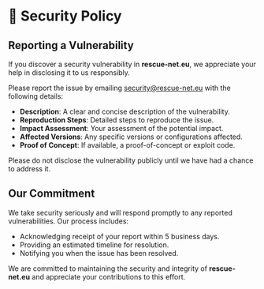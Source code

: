 # 🔐 Security Policy

## Reporting a Vulnerability

If you discover a security vulnerability in **rescue-net.eu**, we appreciate your help in disclosing it to us responsibly.

Please report the issue by emailing [security@rescue-net.eu](mailto:security@rescue-net.eu) with the following details:

- **Description**: A clear and concise description of the vulnerability.
- **Reproduction Steps**: Detailed steps to reproduce the issue.
- **Impact Assessment**: Your assessment of the potential impact.
- **Affected Versions**: Any specific versions or configurations affected.
- **Proof of Concept**: If available, a proof-of-concept or exploit code.

Please do not disclose the vulnerability publicly until we have had a chance to address it.

## Our Commitment

We take security seriously and will respond promptly to any reported vulnerabilities. Our process includes:

- Acknowledging receipt of your report within 5 business days.
- Providing an estimated timeline for resolution.
- Notifying you when the issue has been resolved.

We are committed to maintaining the security and integrity of **rescue-net.eu** and appreciate your contributions to this effort.

